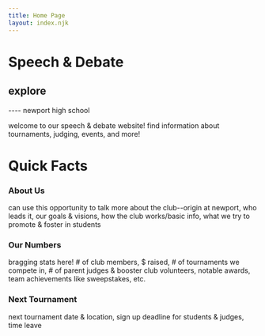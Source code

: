```yaml
---
title: Home Page
layout: index.njk
---
```

# Speech & Debate

## explore

\---- newport high school

welcome to our speech & debate website! find information about tournaments, judging, events, and more!

# Quick Facts

### About Us

can use this opportunity to talk more about  the club--origin at newport, who leads it, our goals & visions, how the club works/basic info, what we try to promote & foster in students

### Our Numbers

bragging stats here! \# of club members, $ raised, \# of tournaments we compete in, \# of parent judges & booster club volunteers, notable awards, team achievements like sweepstakes, etc.

### Next Tournament

next tournament date & location, sign up deadline for students & judges, time leave